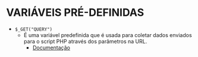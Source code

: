 # VARIÁVEIS PRÉ-DEFINIDAS

- `$_GET("QUERY")`
  - É uma variável predefinida que é usada para coletar dados enviados para o script PHP através dos parâmetros na URL.
    - [Documentação](https://www.php.net/manual/pt_BR/reserved.variables.get.php)